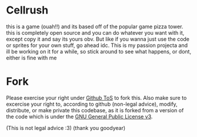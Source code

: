 # Cellrush

this is a game (ouah!!) and its based off of the popular game pizza tower. this is completely open source and you can do whatever you want with it, except copy it and say its yours obv.
But like if you wanna just use the code or sprites for your own stuff, go ahead idc.
This is my passion projecta and ill be working on it for a while, so stick around to see what happens, or dont, either is fine with me


# Fork

Please exercise your right under [Github ToS](https://docs.github.com/en/site-policy/github-terms/github-terms-of-service#5-license-grant-to-other-users) to fork this.
Also make sure to excercise your right to, according to github (non-legal advice), modify, distribute, or make private this codebase, as it is forked from a version of the code which is under the [GNU General Public License v3](https://www.gnu.org/licenses/gpl-3.0.txt).

(This is not legal advice :3)
(thank you goodyear)
